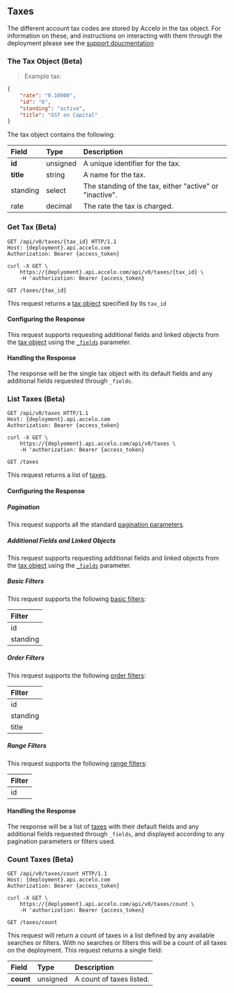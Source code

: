 ## Taxes
The different account tax codes are stored by Accelo in the tax object. For information on these, and instructions on interacting with them through the deployment please see the [support doucmentation](https://help.accelo.com/guides/settings-and-configuration-guide/modules/billing-and-invoices/tax-codes/)

### The Tax Object (Beta)
> Example tax:

```json
{
    "rate": "0.10000",
    "id": "6",
    "standing": "active",
    "title": "GST on Capital"
}
```

The tax object contains the following:

| Field | Type | Description |
|:-|:-|:-|
| **id** | unsigned | A unique identifier for the tax. |
| **title** | string | A name for the tax. |
| standing | select | The standing of the tax, either "active" or "inactive". |
| rate | decimal | The rate the tax is charged. |






### Get Tax (Beta)

```http
GET /api/v0/taxes/{tax_id} HTTP/1.1
Host: {deployment}.api.accelo.com
Authorization: Bearer {access_token}
```

```shell
curl -X GET \
    https://{deplyoment}.api.accelo.com/api/v0/taxes/{tax_id} \
    -H 'authorization: Bearer {access_token}
```

`GET /taxes/{tax_id}`

This request returns a [tax object](#the-tax-object-beta) specified by its `tax_id`

#### Configuring the Response
This request supports requesting additional fields and linked objects from the [tax object](#the-tax-object-beta) using the [`_fields`](#configuring-the-response-fields) parameter.

#### Handling the Response
The response will be the single tax object with its default fields and any additional fields requested through `_fields`.






### List Taxes (Beta)

```http
GET /api/v0/taxes HTTP/1.1
Host: {deployment}.api.accelo.com
Authorization: Bearer {access_token}
```

```shell
curl -X GET \
    https://{deplyoment}.api.accelo.com/api/v0/taxes \
    -H 'authorization: Bearer {access_token}
```

`GET /taxes`

This request returns a list of [taxes](#the-tax-object-beta).

#### Configuring the Response

##### Pagination
This request supports all the standard [pagination parameters](#configuring-the-response-pagination).

##### Additional Fields and Linked Objects
This request supports requesting additional fields and linked objects from the [tax object](#the-tax-object-beta) using the [`_fields`](#configuring-the-response-fields) parameter.

##### Basic Filters
This request supports the following [basic filters](#filters-basic-filters):

| Filter |
|:-|
| id |
| standing |

##### Order Filters
This request supports the following [order filters](#filters-order-filters):

| Filter |
|:-|
| id |
| standing |
| title |

##### Range Filters
This request supports the following [range filters](#filters-range-filters):

| Filter |
|:-|
| id |

#### Handling the Response
The response will be a list of [taxes](#the-tax-object-beta) with their default fields and any additional fields requested through `_fields`, and displayed according to any pagination parameters or filters used.






### Count Taxes (Beta)

```http
GET /api/v0/taxes/count HTTP/1.1
Host: {deployment}.api.accelo.com
Authorization: Bearer {access_token}
```

```shell
curl -X GET \
    https://{deplyoment}.api.accelo.com/api/v0/taxes/count \
    -H 'authorization: Bearer {access_token}
```

`GET /taxes/count`

This request will return a count of taxes in a list defined by any available searches or filters. With no searches or filters this will be a count of all taxes on the deployment. This request returns a single field:

| Field | Type | Description |
|:-|:-|:-|
| **count** | unsigned | A count of taxes listed. |
